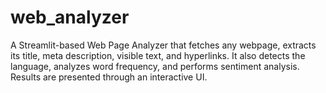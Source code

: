 # web_analyzer
A Streamlit-based Web Page Analyzer that fetches any webpage, extracts its title, meta description, visible text, and hyperlinks. It also detects the language, analyzes word frequency, and performs sentiment analysis. Results are presented through an interactive UI.
